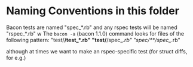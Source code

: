 # Naming Conventions in this folder

Bacon tests are named "spec_\*.rb" and any rspec tests will be named "rspec_\*.rb"
w
The `bacon -a` (bacon 1.1.0) command looks for files of the following pattern: 
  "test/**/test_*.rb"
  "test/**/spec_*.rb"
  "spec/**/spec_*.rb"
  
although at times we want to make an rspec-specific test (for struct diffs, for e.g.)